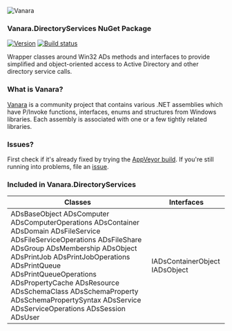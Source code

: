 ﻿![Vanara](https://raw.githubusercontent.com/dahall/Vanara/master/docs/icons/VanaraHeading.png)
### **Vanara.DirectoryServices NuGet Package**
[![Version](https://img.shields.io/nuget/v/Vanara.DirectoryServices?label=NuGet&style=flat-square)](https://github.com/dahall/Vanara/releases)
[![Build status](https://img.shields.io/appveyor/build/dahall/vanara?label=AppVeyor%20build&style=flat-square)](https://ci.appveyor.com/project/dahall/vanara)

Wrapper classes around Win32 ADs methods and interfaces to provide simplified and object-oriented access to Active Directory and other directory service calls.

### **What is Vanara?**

[Vanara](https://github.com/dahall/Vanara) is a community project that contains various .NET assemblies which have P/Invoke functions, interfaces, enums and structures from Windows libraries. Each assembly is associated with one or a few tightly related libraries.

### **Issues?**

First check if it's already fixed by trying the [AppVeyor build](https://ci.appveyor.com/nuget/vanara-prerelease).
If you're still running into problems, file an [issue](https://github.com/dahall/Vanara/issues).

### **Included in Vanara.DirectoryServices**

Classes | Interfaces
--- | ---
ADsBaseObject ADsComputer ADsComputerOperations ADsContainer ADsDomain ADsFileService ADsFileServiceOperations ADsFileShare ADsGroup ADsMembership ADsObject ADsPrintJob ADsPrintJobOperations ADsPrintQueue ADsPrintQueueOperations ADsPropertyCache ADsResource ADsSchemaClass ADsSchemaProperty ADsSchemaPropertySyntax ADsService ADsServiceOperations ADsSession ADsUser  | IADsContainerObject IADsObject                       

